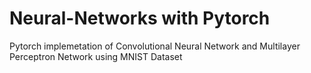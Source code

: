 # Neural-Networks with Pytorch

Pytorch implemetation of Convolutional Neural Network and Multilayer Perceptron Network using MNIST Dataset
